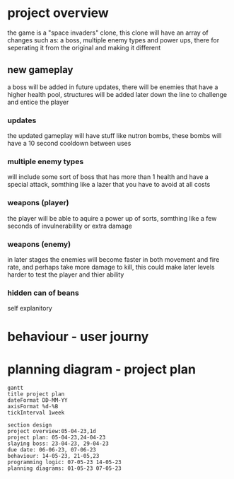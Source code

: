 # project overview
the game is a "space invaders" clone, this clone will have an array of changes such as: a boss, multiple enemy types and power ups, there for seperating it from the original and making it different 
## new gameplay
a boss will be added in future updates, there will be enemies that have a higher health pool, structures will be added later down the line to challenge and entice the player

### updates
the updated gameplay will have stuff like nutron bombs, these bombs will have a 10 second  cooldown between uses
### multiple enemy types 
will include some sort of boss that has more than 1 health and have a special attack, somthing like a lazer that you have to avoid at all costs
### weapons (player)
the player will be able to aquire a power up of sorts, somthing like a few seconds of invulnerability or extra damage
### weapons (enemy)
in later stages the enemies will become faster in both movement and fire rate, and perhaps take more damage to kill, this could make later levels harder to test the player and thier ability 
### hidden can of beans
 self explanitory
# behaviour - user journy


# planning diagram - project plan      

```mermaid 
gantt
title project plan 
dateFormat DD-MM-YY
axisFormat %d-%B
tickInterval 1week

section design
project overview:05-04-23,1d
project plan: 05-04-23,24-04-23
slaying boss: 23-04-23, 29-04-23
due date: 06-06-23, 07-06-23
behaviour: 14-05-23, 21-05,23 
programming logic: 07-05-23 14-05-23
planning diagrams: 01-05-23 07-05-23